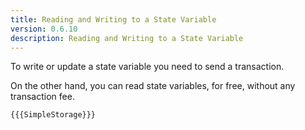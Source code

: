 ```yaml
---
title: Reading and Writing to a State Variable
version: 0.6.10
description: Reading and Writing to a State Variable
---
```


To write or update a state variable you need to send a transaction.

On the other hand, you can read state variables, for free, without any transaction fee.

```solidity
{{{SimpleStorage}}}
```
